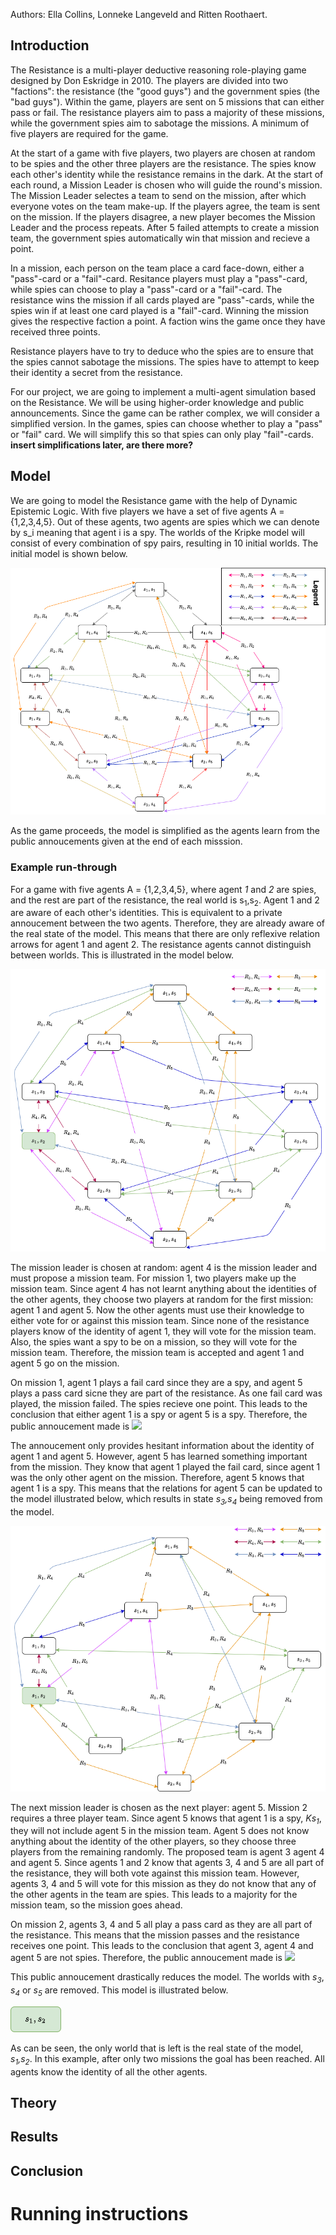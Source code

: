 Authors: Ella Collins, Lonneke Langeveld and Ritten Roothaert. 

## Introduction

The Resistance is a multi-player deductive reasoning role-playing game designed by Don Eskridge in 2010. The players are divided into two "factions": the resistance (the "good guys") and the government spies (the "bad guys"). Within the game, players are sent on 5 missions that can either pass or fail. The resistance players aim to pass a majority of these missions, while the government spies aim to sabotage the missions. A minimum of five players are required for the game. 

At the start of a game with five players, two players are chosen at random to be spies and the other three players are the resistance. The spies know each other's identity while the resistance remains in the dark. At the start of each round, a Mission Leader is chosen who will guide the round's mission. The Mission Leader selectes a team to send on the mission, after which everyone votes on the team make-up. If the players agree, the team is sent on the mission. If the players disagree, a new player becomes the Mission Leader and the process repeats. After 5 failed attempts to create a mission team, the government spies automatically win that mission and recieve a point. 

In a mission, each person on the team place a card face-down, either a "pass"-card or a "fail"-card. Resitance players must play a "pass"-card, while spies can choose to play a "pass"-card or a "fail"-card. The resistance wins the mission if all cards played are "pass"-cards, while the spies win if at least one card played is a "fail"-card. Winning the mission gives the respective faction a point. A faction wins the game once they have received three points.

Resistance players have to try to deduce who the spies are to ensure that the spies cannot sabotage the missions. The spies have to attempt to keep their identity a secret from the resistance.

For our project, we are going to implement a multi-agent simulation based on the Resistance. We will be using higher-order knowledge and public announcements. Since the game can be rather complex, we will consider a simplified version. In the games, spies can choose whether to play a "pass" or "fail" card. We will simplify this so that spies can only play "fail"-cards.
**insert simplifications later, are there more?**


## Model 
We are going to model the Resistance game with the help of Dynamic Epistemic Logic. With five players we have a set of five agents A = {1,2,3,4,5}. Out of these agents, two agents are spies which we can denote by s_i meaning that agent i is a spy. The worlds of the Kripke model will consist of every combination of spy pairs, resulting in 10 initial worlds. The initial model is shown below. 

![Image](Model-Main.png)

As the game proceeds, the model is simplified as the agents learn from the public annoucements given at the end of each misssion. 

### Example run-through 
For a game with five agents A = {1,2,3,4,5}, where agent _1_ and _2_ are spies, and the rest are part of the resistance, the real world is s<sub>1</sub>,s<sub>2</sub>. Agent 1 and 2 are aware of each other's identities. This is equivalent to a private annoucement between the two agents. Therefore, they are already aware of the real state of the model. This means that there are only reflexive relation arrows for agent 1 and agent 2. The resistance agents cannot distinguish between worlds. This is illustrated in the model below.

![Image](Model-spiesKnow.png)

The mission leader is chosen at random: agent 4 is the mission leader and must propose a mission team. For mission 1, two players make up the mission team. Since agent 4 has not learnt anything about the identities of the other agents, they choose two players at random for the first mission: agent 1 and agent 5. Now the other agents must use their knowledge to either vote for or against this mission team. Since none of the resistance players know of the identity of agent 1, they will vote for the mission team. Also, the spies want a spy to be on a mission, so they will vote for the mission team. Therefore, the mission team is accepted and agent 1 and agent 5 go on the mission. 

On mission 1, agent 1 plays a fail card since they are a spy, and agent 5 plays a pass card sicne they are part of the resistance. As one fail card was played, the mission failed. The spies recieve one point. This leads to the conclusion that either agent 1 is a spy or agent 5 is a spy. Therefore, the public annoucement made is <img src="https://render.githubusercontent.com/render/math?math=[s1 \land s5]">

The annoucement only provides hesitant information about the identity of agent 1 and agent 5. However, agent 5 has learned something important from the mission. They know that agent 1 played the fail card, since agent 1 was the only other agent on the mission. Therefore, agent 5 knows that agent 1 is a spy. This means that the relations for agent 5 can be updated to the model illustrated below, which results in state _s<sub>3</sub>,s<sub>4</sub>_ being removed from the model. 

![Image](Model-agent5Knows.png)

The next mission leader is chosen as the next player: agent 5. Mission 2 requires a three player team. Since agent 5 knows that agent 1 is a spy, _Ks<sub>1</sub>_, they will not include agent 5 in the mission team. Agent 5 does not know anything about the identity of the other players, so they choose three players from the remaining randomly. The proposed team is agent 3 agent 4 and agent 5. Since agents 1 and 2 know that agents 3, 4 and 5 are all part of the resistance, they will both vote against this mission team. However, agents 3, 4 and 5 will vote for this mission as they do not know that any of the other agents in the team are spies. This leads to a majority for the mission team, so the mission goes ahead. 

On mission 2, agents 3, 4 and 5 all play a pass card as they are all part of the resistance. This means that the mission passes and the resistance receives one point. This leads to the conclusion that agent 3, agent 4 and agent 5 are not spies. Therefore, the public annoucement made is 
<img src="https://render.githubusercontent.com/render/math?math=[\neg s_3 \wedge \neg s_4 \wedge \neg s_5]">

This public annoucement drastically reduces the model. The worlds with _s<sub>3</sub>_, _s<sub>4</sub>_ or _s<sub>5</sub>_ are removed. This model is illustrated below. 

![Image](reduction.png)

As can be seen, the only world that is left is the real state of the model, _s<sub>1</sub>,s<sub>2</sub>_. In this example, after only two missions the goal has been reached. All agents know the identity of all the other agents. 

## Theory

## Results

## Conclusion

# Running instructions


<!--- Markdown is a lightweight and easy-to-use syntax for styling your writing. It includes conventions for

```markdown
Syntax highlighted code block

# Header 1
## Header 2
### Header 3

- Bulleted
- List

1. Numbered
2. List

**Bold** and _Italic_ and `Code` text

[Link](url) and ![Image](src)
```

For more details see [GitHub Flavored Markdown](https://guides.github.com/features/mastering-markdown/).

### Jekyll Themes

Your Pages site will use the layout and styles from the Jekyll theme you have selected in your [repository settings](https://github.com/Ritten11/LAMAS2021/settings/pages). The name of this theme is saved in the Jekyll `_config.yml` configuration file.

### Support or Contact

Having trouble with Pages? Check out our [documentation](https://docs.github.com/categories/github-pages-basics/) or [contact support](https://support.github.com/contact) and we’ll help you sort it out.
-->
